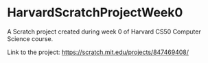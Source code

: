 # HarvardScratchProjectWeek0
A Scratch project created during week 0 of Harvard CS50 Computer Science course.

Link to the project: https://scratch.mit.edu/projects/847469408/
